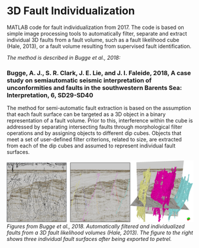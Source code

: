 # 3D Fault Individualization

MATLAB code for fault individualization from 2017. The code is based on simple image processing tools to automatically filter, separate and extract individual 3D faults from a fault volume, such as a fault likelihood cube (Hale, 2013), or a fault volume resulting from supervised fault identification. 

*The method is described in Bugge et al., 2018:*
### Bugge, A. J., S. R. Clark, J. E. Lie, and J. I. Faleide, 2018, A case study on semiautomatic seismic interpretation of unconformities and faults in the southwestern Barents Sea: Interpretation, 6, SD29-SD40

The method for semi-automatic fault extraction is based on the assumption that each fault surface can be targeted as a 3D object in 
a binary representation of a fault volume. Prior to this, interference within the cube is addressed by separating intersecting faults through morphological filter operations and by assigning objects to different dip cubes. Objects that meet a set of user-defined filter criterions, related to size, are extracted from each of the dip cubes and assumed to represent individual fault surfaces.


![FaultIndividualization](FaultIndividualization.png)<br/> *Figures from Bugge et al., 2018. Automatically filtered and individualized faults from a 3D fault likelihood volumes (Hale, 2013). The figure to the right shows three individual fault surfaces after being exported to petrel.*

